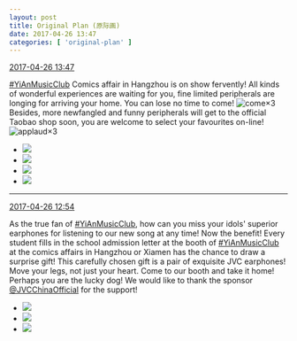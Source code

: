 ```yaml
---
layout: post
title: Original Plan (原际画)
date: 2017-04-26 13:47
categories: [ 'original-plan' ]
---
```


<div class="weibo-info">
  <a href="http://weibo.com/5626539553/F0kiuscAv">2017-04-26 13:47</a>
</div>

[#YiAnMusicClub](http://weibo.com/p/100808beae2e3e05b17b64f63ebedca39f19b2) Comics affair in Hangzhou is on show fervently! All kinds of wonderful experiences are waiting for you, fine limited peripherals are longing for arriving your home. You can lose no time to come! ![come](http://img.t.sinajs.cn/t4/appstyle/expression/ext/normal/40/come_org.gif)×3 Besides, more newfangled and funny peripherals will get to the official Taobao shop soon, you are welcome to select your favourites on-line! ![applaud](http://img.t.sinajs.cn/t4/appstyle/expression/ext/normal/36/gza_org.gif)×3

<!-- more -->

<ul class="weibo-pic-list-2">
  <li class="weibo-pic">
    <a href="http://wx1.sinaimg.cn/mw690/0068MnXXgy1ff00gx80x9j30qo0zkwn7.jpg"><img src="http://wx1.sinaimg.cn/thumb150/0068MnXXgy1ff00gx80x9j30qo0zkwn7.jpg" /></a>
  </li>
  <li class="weibo-pic">
    <a href="http://wx4.sinaimg.cn/mw690/0068MnXXgy1ff00gyrxgyj30zk0qotf0.jpg"><img src="http://wx4.sinaimg.cn/thumb150/0068MnXXgy1ff00gyrxgyj30zk0qotf0.jpg" /></a>
  </li>
  <li class="weibo-pic">
    <a href="http://wx2.sinaimg.cn/mw690/0068MnXXgy1ff00h0tphsj30zk0qo108.jpg"><img src="http://wx2.sinaimg.cn/thumb150/0068MnXXgy1ff00h0tphsj30zk0qo108.jpg" /></a>
  </li>
  <li class="weibo-pic">
    <a href="http://wx1.sinaimg.cn/mw690/0068MnXXgy1ff00h22vbjj30qo0qodmm.jpg"><img src="http://wx1.sinaimg.cn/thumb150/0068MnXXgy1ff00h22vbjj30qo0qodmm.jpg" /></a>
  </li>
</ul>

---

<div class="weibo-info">
  <a href="http://weibo.com/5626539553/F0jX3ls90">2017-04-26 12:54</a>
</div>

As the true fan of [#YiAnMusicClub](http://weibo.com/p/100808beae2e3e05b17b64f63ebedca39f19b2), how can you miss your idols' superior earphones for listening to our new song at any time! Now the benefit! Every student fills in the school admission letter at the booth of [#YiAnMusicClub](http://weibo.com/p/100808beae2e3e05b17b64f63ebedca39f19b2) at the comics affairs in Hangzhou or Xiamen has the chance to draw a surprise gift! This carefully chosen gift is a pair of exquisite JVC earphones! Move your legs, not just your heart. Come to our booth and take it home! Perhaps you are the lucky dog! We would like to thank the sponsor [@JVCChinaOfficial](http://weibo.com/everio) for the support!

<ul class="weibo-pic-list-1">
  <li class="weibo-pic">
    <a href="http://wx1.sinaimg.cn/mw690/0068MnXXgy1fezyqz3jhhj30jz0yrajk.jpg"><img src="http://wx1.sinaimg.cn/thumb150/0068MnXXgy1fezyqz3jhhj30jz0yrajk.jpg" /></a>
  </li>
  <li class="weibo-pic">
    <a href="http://wx3.sinaimg.cn/mw690/0068MnXXgy1fezyr17blnj30qo1a9wlp.jpg"><img src="http://wx3.sinaimg.cn/thumb150/0068MnXXgy1fezyr17blnj30qo1a9wlp.jpg" /></a>
  </li>
  <li class="weibo-pic">
    <a href="http://wx1.sinaimg.cn/mw690/0068MnXXgy1fezyr2sy97j30qo13b419.jpg"><img src="http://wx1.sinaimg.cn/thumb150/0068MnXXgy1fezyr2sy97j30qo13b419.jpg" /></a>
  </li>
</ul>
